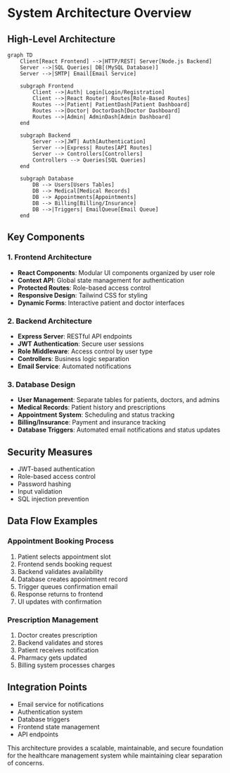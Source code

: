 # System Architecture Overview

## High-Level Architecture

```mermaid
graph TD
    Client[React Frontend] -->|HTTP/REST| Server[Node.js Backend]
    Server -->|SQL Queries| DB[(MySQL Database)]
    Server -->|SMTP| Email[Email Service]
    
    subgraph Frontend
        Client -->|Auth| Login[Login/Registration]
        Client -->|React Router| Routes[Role-Based Routes]
        Routes -->|Patient| PatientDash[Patient Dashboard]
        Routes -->|Doctor| DoctorDash[Doctor Dashboard]
        Routes -->|Admin| AdminDash[Admin Dashboard]
    end
    
    subgraph Backend
        Server -->|JWT| Auth[Authentication]
        Server -->|Express| Routes[API Routes]
        Server --> Controllers[Controllers]
        Controllers --> Queries[SQL Queries]
    end
    
    subgraph Database
        DB --> Users[Users Tables]
        DB --> Medical[Medical Records]
        DB --> Appointments[Appointments]
        DB --> Billing[Billing/Insurance]
        DB -->|Triggers| EmailQueue[Email Queue]
    end
```

## Key Components

### 1. Frontend Architecture
- **React Components**: Modular UI components organized by user role
- **Context API**: Global state management for authentication
- **Protected Routes**: Role-based access control
- **Responsive Design**: Tailwind CSS for styling
- **Dynamic Forms**: Interactive patient and doctor interfaces

### 2. Backend Architecture
- **Express Server**: RESTful API endpoints
- **JWT Authentication**: Secure user sessions
- **Role Middleware**: Access control by user type
- **Controllers**: Business logic separation
- **Email Service**: Automated notifications

### 3. Database Design
- **User Management**: Separate tables for patients, doctors, and admins
- **Medical Records**: Patient history and prescriptions
- **Appointment System**: Scheduling and status tracking
- **Billing/Insurance**: Payment and insurance tracking
- **Database Triggers**: Automated email notifications and status updates

## Security Measures
- JWT-based authentication
- Role-based access control
- Password hashing
- Input validation
- SQL injection prevention

## Data Flow Examples

### Appointment Booking Process
1. Patient selects appointment slot
2. Frontend sends booking request
3. Backend validates availability
4. Database creates appointment record
5. Trigger queues confirmation email
6. Response returns to frontend
7. UI updates with confirmation

### Prescription Management
1. Doctor creates prescription
2. Backend validates and stores
3. Patient receives notification
4. Pharmacy gets updated
5. Billing system processes charges

## Integration Points
- Email service for notifications
- Authentication system
- Database triggers
- Frontend state management
- API endpoints

This architecture provides a scalable, maintainable, and secure foundation for the healthcare management system while maintaining clear separation of concerns.